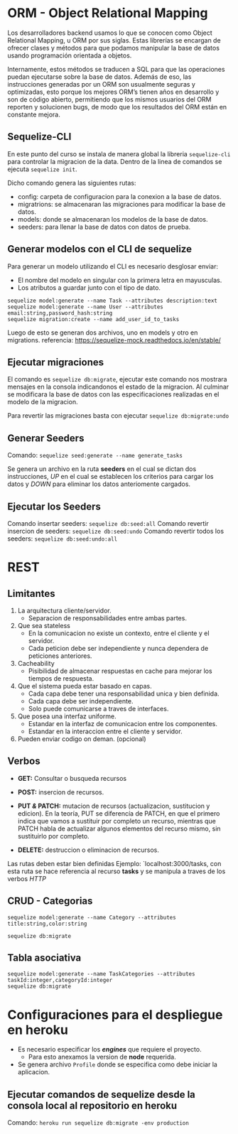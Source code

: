 # ORM - Object Relational Mapping
Los desarrolladores backend usamos lo que se conocen como Object Relational Mapping, u ORM por sus siglas. Estas librerías se encargan de ofrecer clases y métodos para que podamos manipular la base de datos usando programación orientada a objetos.

Internamente, estos métodos se traducen a SQL para que las operaciones puedan ejecutarse sobre la base de datos. Además de eso, las instrucciones generadas por un ORM son usualmente seguras y optimizadas, esto porque los mejores ORM’s tienen años en desarrollo y son de código abierto, permitiendo que los mismos usuarios del ORM reporten y solucionen bugs, de modo que los resultados del ORM están en constante mejora.

## Sequelize-CLI
En este punto del curso se instala de manera global la libreria `sequelize-cli` para controlar la migracion de la data. Dentro de la linea de comandos se ejecuta `sequelize init`.

Dicho comando genera las siguientes rutas:
+ config: carpeta de configuracion para la conexion a la base de datos.
+ migratrions: se almacenaran las migraciones para modificar la base de datos.
+ models: donde se almacenaran los modelos de la base de datos.
+ seeders: para llenar la base de datos con datos de prueba.

## Generar modelos con el CLI de sequelize
Para generar un modelo utilizando el CLI es necesario desglosar enviar:
+ El nombre del modelo en singular con la primera letra en mayusculas.
+ Los atributos a guardar junto con el tipo de dato.

``` 
sequelize model:generate --name Task --attributes description:text
sequelize model:generate --name User --attributes email:string,password_hash:string
sequelize migration:create --name add_user_id_to_tasks
```
Luego de esto se generan dos archivos, uno en models y otro en migrations.
referencia: https://sequelize-mock.readthedocs.io/en/stable/

## Ejecutar migraciones
El comando es `sequelize db:migrate`, ejecutar este comando nos mostrara mensajes en la consola indicandonos el estado de la migracion. Al culminar se modificara la base de datos con las especificaciones realizadas en el modelo de la migracion.

Para revertir las migraciones basta con ejecutar `sequelize db:migrate:undo`

## Generar Seeders
Comando: `sequelize seed:generate --name generate_tasks`

Se genera un archivo en la ruta **seeders** en el cual se dictan dos instrucciones, _UP_ en el cual se establecen los criterios para cargar los datos y _DOWN_ para eliminar los datos anteriomente cargados.

## Ejecutar los Seeders
Comando insertar seeders: `sequelize db:seed:all`
Comando revertir insercion de seeders: `sequelize db:seed:undo`
Comando revertir todos los seeders: `sequelize db:seed:undo:all`

# REST
## Limitantes
1. La arquitectura cliente/servidor.
    + Separacion de responsabilidades entre ambas partes.
2. Que sea stateless
    + En la comunicacion no existe un contexto, entre el cliente y el servidor.
    + Cada peticion debe ser independiente y nunca dependera de peticiones anteriores.
4. Cacheability
    + Pisibilidad de almacenar respuestas en cache para mejorar los tiempos de respuesta.
5. Que el sistema pueda estar basado en capas.
    + Cada capa debe tener una responsabilidad unica y bien definida.
    + Cada capa debe ser independiente.
    + Solo puede comunicarse a traves de interfaces.
6. Que posea una interfaz uniforme.
    + Estandar en la interfaz de comunicacion entre los componentes.
    + Estandar en la interaccion entre el cliente y servidor.
7. Pueden enviar codigo on deman. (opcional)

## Verbos
+ **GET:** Consultar o busqueda recursos
+ **POST:** insercion de recursos.
+ **PUT _&_ PATCH:** mutacion de recursos (actualizacion, sustitucion y edicion).
    En la teoría, PUT se diferencía de PATCH, en que el primero indica que vamos a sustituir por completo un recurso, mientras que PATCH habla de actualizar algunos elementos del recurso mismo, sin sustituirlo por completo.

+ **DELETE:** destruccion o eliminacion de recursos.

Las rutas deben estar bien definidas
Ejemplo: `localhost:3000/tasks, con esta ruta se hace referencia al recurso **tasks** y se manipula a traves de los verbos _HTTP_

## CRUD - Categorias
```
sequelize model:generate --name Category --attributes title:string,color:string

sequelize db:migrate
```

## Tabla asociativa
```
sequelize model:generate --name TaskCategories --attributes taskId:integer,categoryId:integer
sequelize db:migrate
```

# Configuraciones para el despliegue en heroku
+ Es necesario especificar los **_engines_** que requiere el proyecto.
    - Para esto anexamos la version de **node** requerida.
+ Se genera archivo `Profile` donde se especifica como debe iniciar la aplicacion.

## Ejecutar comandos de sequelize desde la consola local al repositorio en heroku
Comando: `heroku run sequelize db:migrate -env production`
